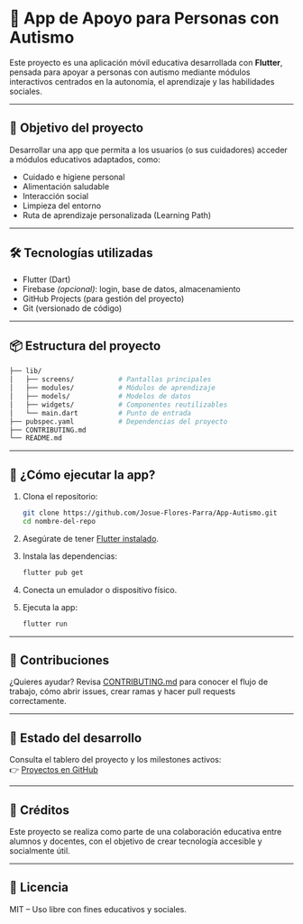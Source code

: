# 🧩 App de Apoyo para Personas con Autismo

Este proyecto es una aplicación móvil educativa desarrollada con **Flutter**, pensada para apoyar a personas con autismo mediante módulos interactivos centrados en la autonomía, el aprendizaje y las habilidades sociales.

---

## 🚀 Objetivo del proyecto

Desarrollar una app que permita a los usuarios (o sus cuidadores) acceder a módulos educativos adaptados, como:

- Cuidado e higiene personal
- Alimentación saludable
- Interacción social
- Limpieza del entorno
- Ruta de aprendizaje personalizada (Learning Path)

---

## 🛠️ Tecnologías utilizadas

- Flutter (Dart)
- Firebase *(opcional)*: login, base de datos, almacenamiento
- GitHub Projects (para gestión del proyecto)
- Git (versionado de código)

---

## 📦 Estructura del proyecto

```bash
├── lib/
│   ├── screens/           # Pantallas principales
│   ├── modules/           # Módulos de aprendizaje
│   ├── models/            # Modelos de datos
│   ├── widgets/           # Componentes reutilizables
│   └── main.dart          # Punto de entrada
├── pubspec.yaml           # Dependencias del proyecto
├── CONTRIBUTING.md
└── README.md
```

---

## 📲 ¿Cómo ejecutar la app?

1. Clona el repositorio:
   ```bash
   git clone https://github.com/Josue-Flores-Parra/App-Autismo.git
   cd nombre-del-repo
   ```

2. Asegúrate de tener [Flutter instalado](https://flutter.dev/docs/get-started/install).

3. Instala las dependencias:
   ```bash
   flutter pub get
   ```

4. Conecta un emulador o dispositivo físico.

5. Ejecuta la app:
   ```bash
   flutter run
   ```

---

## 🙋 Contribuciones

¿Quieres ayudar? Revisa [CONTRIBUTING.md](./CONTRIBUTING.md) para conocer el flujo de trabajo, cómo abrir issues, crear ramas y hacer pull requests correctamente.

---

## 📅 Estado del desarrollo

Consulta el tablero del proyecto y los milestones activos:  
👉 [Proyectos en GitHub](https://github.com/Josue-Flores-Parra/App-Autismo/projects)

---

## 🧠 Créditos

Este proyecto se realiza como parte de una colaboración educativa entre alumnos y docentes, con el objetivo de crear tecnología accesible y socialmente útil.

---

## 🪪 Licencia

MIT – Uso libre con fines educativos y sociales.

